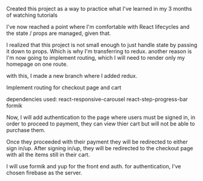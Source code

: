 Created this project as a way to practice what I've learned in my 3 months of watching tutorials

I've now reached a point where I'm comfortable with React lifecycles and the state / props are managed, given that.

I realized that this project is not small enough to just handle state by passing it down to props. Which is why I'm transferring to redux. another reason is I'm now going to implement routing, which I will need to render only my homepage on one route.

with this, I made a new branch where I added redux.

Implement routing for checkout page and cart

dependencies used:
react-responsive-carousel
react-step-progress-bar
formik

Now, I will add authentication to the page where users must be signed in, in order to proceed to payment, they can view thier cart but will not be able to purchase them. 



Once they proceeded with their payment they will be redirected to either sign in/up. After signing in/up, they will be redirected to the checkout page with all the items still in their cart.

I will use formik and yup for the front end auth.
for authentication, I've chosen firebase as the server.